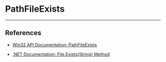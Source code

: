 # PathFileExists

---
## References

- [Win32 API Documentation: PathFileExists](https://learn.microsoft.com/en-us/windows/win32/api/shlwapi/nf-shlwapi-pathfileexistsa)

- [.NET Documentation: File.Exists(String) Method](https://learn.microsoft.com/en-us/dotnet/api/system.io.file.exists?view=net-8.0)